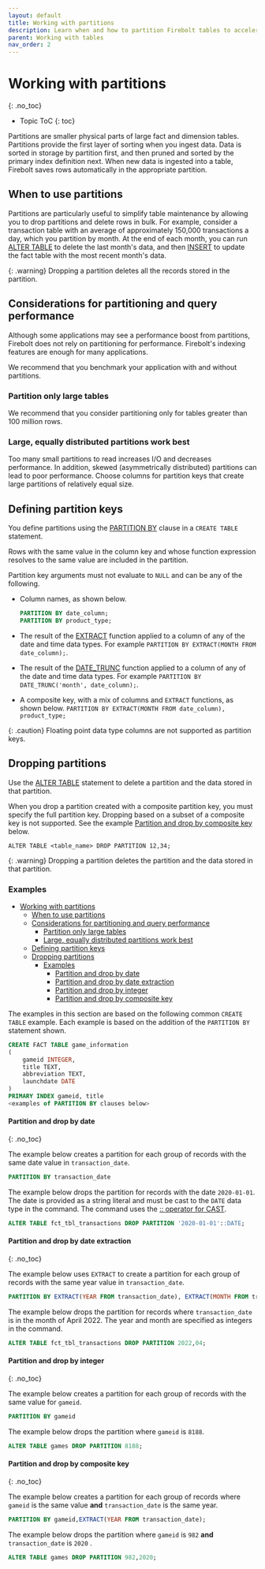 ```yaml
---
layout: default
title: Working with partitions
description: Learn when and how to partition Firebolt tables to accelerate query performance and simplify table maintenance.
parent: Working with tables
nav_order: 2
---
```


# Working with partitions
{: .no_toc}

* Topic ToC
{: toc}

Partitions are smaller physical parts of large fact and dimension tables. Partitions provide the first layer of sorting when you ingest data. Data is sorted in storage by partition first, and then pruned and sorted by the primary index definition next. When new data is ingested into a table, Firebolt saves rows automatically in the appropriate partition.

## When to use partitions

Partitions are particularly useful to simplify table maintenance by allowing you to drop partitions and delete rows in bulk. For example, consider a transaction table with an average of approximately 150,000 transactions a day, which you partition by month. At the end of each month, you can run [ALTER TABLE](../../sql_reference/commands/data-definition/alter-table.md) to delete the last month's data, and then [INSERT](../../sql_reference/commands/data-management/insert.md) to update the fact table with the most recent month's data.

{: .warning}
Dropping a partition deletes all the records stored in the partition.

## Considerations for partitioning and query performance

Although some applications may see a performance boost from partitions, Firebolt does not rely on partitioning for performance. Firebolt's indexing features are enough for many applications.

We recommend that you benchmark your application with and without partitions.

### Partition only large tables
We recommend that you consider partitioning only for tables greater than 100 million rows.

### Large, equally distributed partitions work best

Too many small partitions to read increases I/O and decreases performance. In addition, skewed (asymmetrically distributed) partitions can lead to poor performance. Choose columns for partition keys that create large partitions of relatively equal size.

## Defining partition keys

You define partitions using the [PARTITION BY](../../sql_reference/commands/data-definition/create-fact-dimension-table.md#partition-by) clause in a `CREATE TABLE` statement.

Rows with the same value in the column key and whose function expression resolves to the same value are included in the partition.

Partition key arguments must not evaluate to `NULL` and can be any of the following.

* Column names, as shown below.
  ```sql
  PARTITION BY date_column;
  PARTITION BY product_type;
  ```

* The result of the [EXTRACT](../../sql_reference/functions-reference/date-and-time/extract.md) function applied to a column of any of the date and time data types. For example ```PARTITION BY EXTRACT(MONTH FROM date_column);```.

* The result of the [DATE_TRUNC](../../sql_reference/functions-reference/date-and-time/date-trunc.md) function applied to a column of any of the date and time data types. For example ```PARTITION BY DATE_TRUNC('month', date_column);```.

* A composite key, with a mix of columns and `EXTRACT` functions, as shown below.
  ```PARTITION BY EXTRACT(MONTH FROM date_column), product_type;```

{: .caution}
Floating point data type columns are not supported as partition keys.

## Dropping partitions

Use the [ALTER TABLE](../../sql_reference/commands/data-definition/alter-table.md) statement to delete a partition and the data stored in that partition.

When you drop a partition created with a composite partition key, you must specify the full partition key. Dropping based on a subset of a composite key is not supported. See the example [Partition and drop by composite key](#partition-and-drop-by-composite-key) below.

```ALTER TABLE <table_name> DROP PARTITION 12,34;```

{: .warning}
Dropping a partition deletes the partition and the data stored in that partition.

### Examples

- [Working with partitions](#working-with-partitions)
  - [When to use partitions](#when-to-use-partitions)
  - [Considerations for partitioning and query performance](#considerations-for-partitioning-and-query-performance)
    - [Partition only large tables](#partition-only-large-tables)
    - [Large, equally distributed partitions work best](#large-equally-distributed-partitions-work-best)
  - [Defining partition keys](#defining-partition-keys)
  - [Dropping partitions](#dropping-partitions)
    - [Examples](#examples)
      - [Partition and drop by date](#partition-and-drop-by-date)
      - [Partition and drop by date extraction](#partition-and-drop-by-date-extraction)
      - [Partition and drop by integer](#partition-and-drop-by-integer)
      - [Partition and drop by composite key](#partition-and-drop-by-composite-key)

The examples in this section are based on the following common `CREATE TABLE` example. Each example is based on the addition of the `PARTITION BY` statement shown.

```sql
CREATE FACT TABLE game_information
(
    gameid INTEGER,
    title TEXT,
    abbreviation TEXT,
    launchdate DATE
)
PRIMARY INDEX gameid, title
<examples of PARTITION BY clauses below>
```

#### Partition and drop by date
{: .no_toc}

The example below creates a partition for each group of records with the same date value in `transaction_date`.

```sql
PARTITION BY transaction_date
```

The example below drops the partition for records with the date `2020-01-01`. The date is provided as a string literal and must be cast to the `DATE` data type in the command. The command uses the [:: operator for CAST](../../sql_reference/operators.md#-type-cast).

```sql
ALTER TABLE fct_tbl_transactions DROP PARTITION '2020-01-01'::DATE;
```

#### Partition and drop by date extraction
{: .no_toc}

The example below uses `EXTRACT` to create a partition for each group of records with the same year value in `transaction_date`.

```sql
PARTITION BY EXTRACT(YEAR FROM transaction_date), EXTRACT(MONTH FROM transaction_date);
```

The example below drops the partition for records where `transaction_date` is in the month of April 2022. The year and month are specified as integers in the command.

```sql
ALTER TABLE fct_tbl_transactions DROP PARTITION 2022,04;
```

#### Partition and drop by integer
{: .no_toc}

The example below creates a partition for each group of records with the same value for `gameid`.

```sql
PARTITION BY gameid
```

The example below drops the partition where `gameid` is `8188`.

```sql
ALTER TABLE games DROP PARTITION 8188;
```

#### Partition and drop by composite key
{: .no_toc}

The example below creates a partition for each group of records where `gameid` is the same value **and** `transaction_date` is the same year.

```sql
PARTITION BY gameid,EXTRACT(YEAR FROM transaction_date);
```

The example below drops the partition where `gameid` is `982` **and** `transaction_date` is `2020` .

```sql
ALTER TABLE games DROP PARTITION 982,2020;
```
